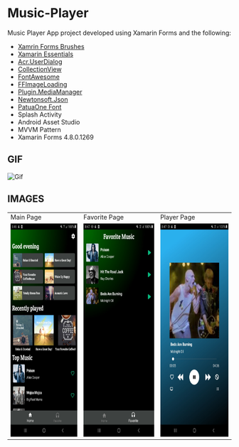 # Music-Player  
Music Player App project developed using Xamarin Forms and the following:  
- [Xamrin Forms Brushes](https://docs.microsoft.com/en-gb/xamarin/xamarin-forms/user-interface/brushes/)  
- [Xamarin Essentials](https://docs.microsoft.com/en-us/xamarin/essentials/)
- [Acr.UserDialog](https://github.com/aritchie/userdialogs)  
- [CollectionView](https://docs.microsoft.com/en-us/xamarin/xamarin-forms/user-interface/collectionview/layout)  
- [FontAwesome](https://fontawesome.com/)  
- [FFImageLoading](https://github.com/luberda-molinet/FFImageLoading)  
- [Plugin.MediaManager](https://github.com/Baseflow/XamarinMediaManager)  
- [Newtonsoft.Json](https://www.newtonsoft.com/json)  
- [PatuaOne Font](https://fonts.google.com/specimen/Patua+One)  
- Splash Activity  
- Android Asset Studio  
- MVVM Pattern  
- Xamarin Forms 4.8.0.1269  
## GIF  
![Gif](https://raw.githubusercontent.com/juniorsaraviao/Music-Player/master/resources/MusicPlayer.gif)  
## IMAGES  
<table>
  <tr>
     <td>Main Page</td>
     <td>Favorite Page</td>
     <td>Player Page</td>
  </tr>
  <tr>
    <td><img src="resources/Music1.jpg" width=240 height=480></td>
    <td><img src="resources/Music2.jpg" width=240 height=480></td>
    <td><img src="resources/Music3.jpg" width=240 height=480></td>
  </tr>
 </table>
